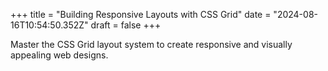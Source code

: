+++
title = "Building Responsive Layouts with CSS Grid"
date = "2024-08-16T10:54:50.352Z"
draft = false
+++

  Master the CSS Grid layout system to create responsive and visually appealing web designs.
        